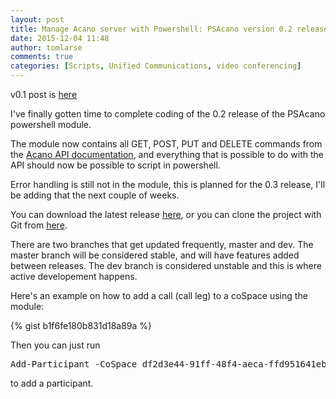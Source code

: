 ```yaml
---
layout: post
title: Manage Acano server with Powershell: PSAcano version 0.2 released
date: 2015-12-04 11:48
author: tomlarse
comments: true
categories: [Scripts, Unified Communications, video conferencing]
---
```

v0.1 post is <a href="http://blog.codesalot.com/2015/09/17/managing-acano-server-in-powershell/" target="_blank">here</a>

I've finally gotten time to complete coding of the 0.2 release of the PSAcano powershell module.

The module now contains all GET, POST, PUT and DELETE commands from the <a href="https://www.acano.com/publications/2015/09/Solution-API-Reference-R1_8.pdf" target="_blank">Acano API documentation</a>, and everything that is possible to do with the API should now be possible to script in powershell.

Error handling is still not in the module, this is planned for the 0.3 release, I'll be adding that the next couple of weeks.

You can download the latest release <a href="https://github.com/tomlarse/PsAcano/releases/latest" target="_blank">here</a>, or you can clone the project with Git from <a href="https://github.com/tomlarse/PsAcano" target="_blank">here</a>.

There are two branches that get updated frequently, master and dev. The master branch will be considered stable, and will have features added between releases. The dev branch is considered unstable and this is where active developement happens.

Here's an example on how to add a call (call leg) to a coSpace using the module:

{% gist b1f6fe180b831d18a89a %}

Then you can just run
<pre>Add-Participant -CoSpace df2d3e44-91ff-48f4-aeca-ffd951641ebe -SipUri anne.wallace@contoso.com</pre>
to add a participant.
